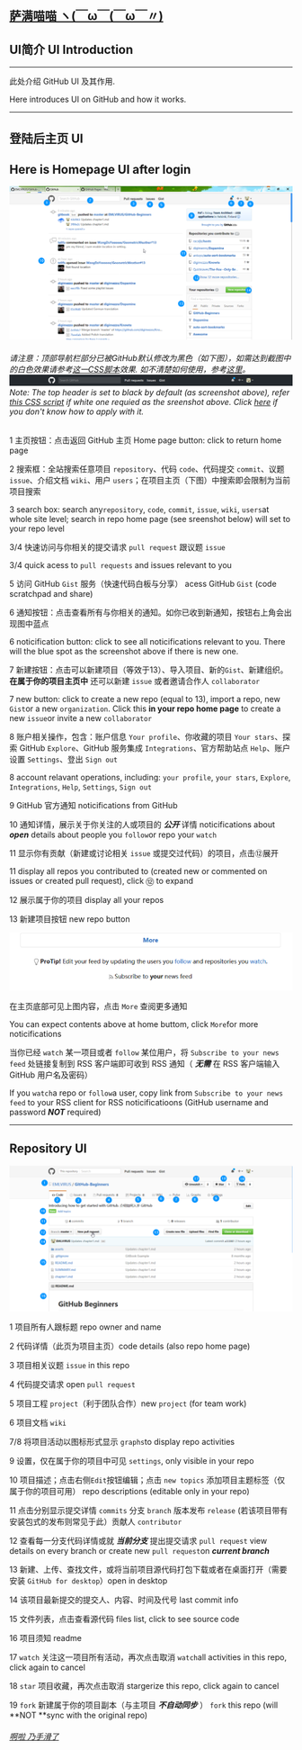 ## [萨满喵喵 ヽ(￣ω￣(￣ω￣〃)](https://emlvirus.github.io/)

## UI简介 UI Introduction

---

此处介绍 GitHub UI 及其作用.

Here introduces UI on GitHub and how it works.

---

## 登陆后主页 UI
## Here is Homepage UI after login

![](..\images/2017-02-18_16-50-13.png)

###### 请注意：顶部导航栏部分已被GitHub默认修改为黑色（如下图），如需达到截图中的白色效果请参考[这一CSS脚本](https://userstyles.org/styles/138766/github-return-light-themed-header)效果. 如不清楚如何使用，参考[这里](https://userstyles.org/help/stylish)。![](..\images/import3.png)Note: The top header is set to black by default (as screenshot above), refer [this CSS script](https://userstyles.org/styles/138766/github-return-light-themed-header) if white one requied as the sreenshot above. Click [here](https://userstyles.org/help/stylish) if you don't know how to apply with it.

1 主页按钮：点击返回 GitHub 主页 Home page button: click to return home page

2 搜索框：全站搜索任意项目 `repository`、代码 `code`、代码提交 `commit`、议题 `issue`、介绍文档 `wiki`、用户 `users`；在项目主页（下图）中搜索即会限制为当前项目搜索

3 search box: search any`repository`, `code`, `commit`, `issue`, `wiki`, `users`at whole site level; search in repo home page (see sreenshot below) will set to your repo level

3/4 快速访问与你相关的提交请求 `pull request` 跟议题 `issue`

3/4 quick acess to `pull requests` and issues relevant to you

5 访问 GitHub `Gist` 服务（快速代码白板与分享） acess GitHub `Gist` (code scratchpad and share)

6 通知按钮：点击查看所有与你相关的通知。如你已收到新通知，按钮右上角会出现图中蓝点

6 noticification button: click to see all noticifications relevant to you. There will the blue spot as the screenshot above if there is new one.

7 新建按钮：点击可以新建项目（等效于13）、导入项目、新的`Gist`、新建组织。**在属于你的项目主页中** 还可以新建 `issue` 或者邀请合作人 `collaborator`

7 new button: click to create a new repo (equal to 13), import a repo, new `Gist`or a new `organization`. Click this **in your repo home page** to create a new `issue`or invite a new `collaborator`

8 账户相关操作，包含：账户信息 `Your profile`、你收藏的项目 `Your stars`、探索 GitHub `Explore`、GitHub 服务集成 `Integrations`、官方帮助站点 `Help`、账户设置 `Settings`、登出 `Sign out`

8 account relavant operations, including: `your profile`, `your stars`, `Explore`, `Integrations`, `Help`, `Settings`, `Sign out`

9 GitHub 官方通知 noticifications from GitHub

10 通知详情，展示关于你关注的人或项目的 _**公开**_ 详情 noticifications about _**open**_ details about people you `follow`or repo your `watch`

11 显示你有贡献（新建或讨论相关 `issue` 或提交过代码）的项目，点击⑫展开

11 display all repos you contributed to (created new or commented on issues or created pull request), click ⑫ to expand

12 展示属于你的项目 display all your repos

13 新建项目按钮 new repo button

![](..\images/import2.png)

在主页底部可见上图内容，点击 `More` 查阅更多通知

You can expect contents above at home buttom, click `More`for more noticifications

当你已经 `watch` 某一项目或者 `follow` 某位用户，将 `Subscribe to your news feed` 处链接复制到 RSS 客户端即可收到 RSS 通知（ _**无需**_ 在 RSS 客户端输入 GitHub 用户名及密码）

If you `watch`a repo or `follow`a user, copy link from `Subscribe to your news feed` to your RSS client for RSS noticificatioons (GitHub username and password  _**NOT**_ required)

---

## Repository UI

![](..\images/firefox_2017-02-18_18-42-27.png)

1 项目所有人跟标题 repo owner and name

2 代码详情（此页为项目主页）code details (also repo home page)

3 项目相关议题 `issue` in this repo

4 代码提交请求 open `pull request`

5 项目工程 `project`（利于团队合作）new `project` (for team work)

6 项目文档 `wiki`

7/8 将项目活动以图标形式显示 `graphs`to display repo activities

9 设置，仅在属于你的项目中可见 `settings`, only visible in your repo

10 项目描述；点击右侧`Edit`按钮编辑；点击 `new topics` 添加项目主题标签（仅属于你的项目可用） repo descriptions (editable only in your repo)

11 点击分别显示提交详情 `commits` 分支 `branch` 版本发布 `release` (若该项目带有安装包式的发布则常见于此）贡献人 `contributor`

12 查看每一分支代码详情或就 _**当前分支**_ 提出提交请求 `pull request` view details on every branch or create new `pull request`on _**current branch**_

13 新建、上传、查找文件，或将当前项目源代码打包下载或者在桌面打开（需要安装 `GitHub for desktop`）open in desktop

14 该项目最新提交的提交人、内容、时间及代号 last commit info

15 文件列表，点击查看源代码 files list, click to see source code

16 项目须知 readme

17 `watch` 关注这一项目所有活动，再次点击取消 `watch`all activities in this repo, click again to cancel

18 `star` 项目收藏，再次点击取消 stargerize this repo, click again to cancel

19 `fork` 新建属于你的项目副本（与主项目  _**不自动同步**_ ） `fork` this repo (will **NOT **sync with the original repo)

###### [啊啦 乃手滑了](..\homepage.html#table-of-contents)
